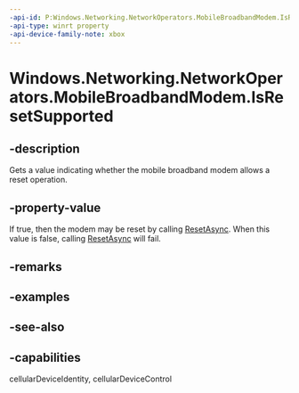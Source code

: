 ```yaml
---
-api-id: P:Windows.Networking.NetworkOperators.MobileBroadbandModem.IsResetSupported
-api-type: winrt property
-api-device-family-note: xbox
---
```


<!-- Property syntax
public bool IsResetSupported { get; }
-->

# Windows.Networking.NetworkOperators.MobileBroadbandModem.IsResetSupported

## -description
Gets a value indicating whether the mobile broadband modem allows a reset operation.

## -property-value
If true, then the modem may be reset by calling [ResetAsync](mobilebroadbandmodem_resetasync.md). When this value is false, calling [ResetAsync](mobilebroadbandmodem_resetasync_1788300799.md) will fail.

## -remarks

## -examples

## -see-also

## -capabilities
cellularDeviceIdentity, cellularDeviceControl
